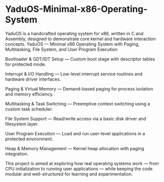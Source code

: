 # YaduOS-Minimal-x86-Operating-System
YaduOS is a handcrafted operating system for x86, written in C and Assembly, designed to demonstrate core kernel and hardware interaction concepts.
YaduOS — Minimal x86 Operating System with Paging, Multitasking, File System, and User Program Execution

Bootloader & GDT/IDT Setup — Custom boot stage with descriptor tables for protected mode.

Interrupt & I/O Handling — Low-level interrupt service routines and hardware driver interfaces.

Paging & Virtual Memory — Demand-based paging for process isolation and memory efficiency.

Multitasking & Task Switching — Preemptive context switching using a custom task scheduler.

File System Support — Read/write access via a basic disk driver and filesystem layer.

User Program Execution — Load and run user-level applications in a protected environment.

Heap & Memory Management — Kernel heap allocation with paging integration.

This project is aimed at exploring how real operating systems work — from CPU initialization to running user applications — while keeping the code modular and well-structured for learning and experimentation.
